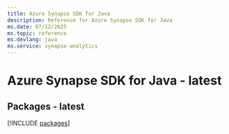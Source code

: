 ```yaml
---
title: Azure Synapse SDK for Java
description: Reference for Azure Synapse SDK for Java
ms.date: 07/12/2025
ms.topic: reference
ms.devlang: java
ms.service: synapse-analytics
---
```

# Azure Synapse SDK for Java - latest
## Packages - latest
[!INCLUDE [packages](synapse-index.md)]